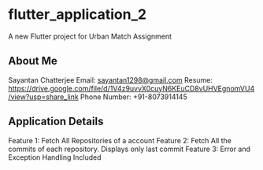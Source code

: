 # flutter_application_2

A new Flutter project for Urban Match Assignment 

## About Me 
Sayantan Chatterjee 
Email: sayantan1298@gmail.com
Resume: https://drive.google.com/file/d/1V4z9uvvX0cuyN6KEuCD8vUHVEgnomVU4/view?usp=share_link
Phone Number: +91-8073914145

## Application Details 

Feature 1: Fetch All Repositories of a account
Feature 2: Fetch All the commits of each repository. Displays only last commit 
Feature 3: Error and Exception Handling Included


